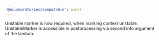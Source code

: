 ```yaml
---
'@milaboratories/computable': minor
---
```


Unstable marker is now required, when marking context unstable. UnstableMarker is accessible in postprocessing via second info argument of the lambda.
